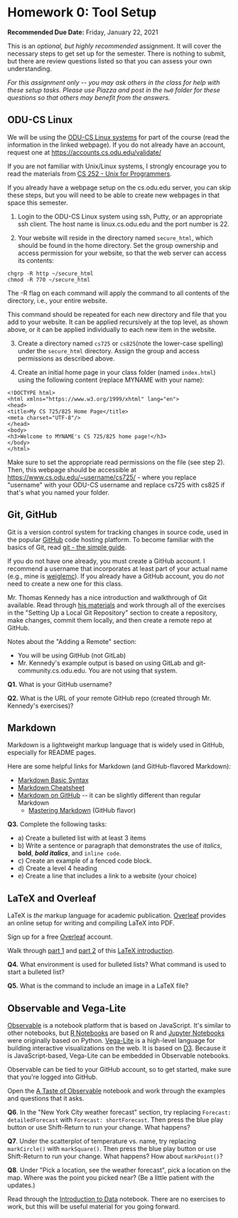 # Homework 0: Tool Setup

**Recommended Due Date:** Friday, January 22, 2021

This is an *optional, but highly recommended* assignment. It will cover the necessary steps to get set up for the semester.  There is nothing to submit, but there are review questions listed so that you can assess your own understanding.

*For this assignment only -- you may ask others in the class for help with these setup tasks.  Please use Piazza and post in the `hw0` folder for these questions so that others may benefit from the answers.*

## ODU-CS Linux

We will be using the [ODU-CS Linux systems](https://systems.cs.odu.edu/Unix_and_Linux_Services) for part of the course (read the information in the linked webpage). If you do not already have an account, request one at https://accounts.cs.odu.edu/validate/

If you are not familiar with Unix/Linux systems, I strongly encourage you to read the materials from [CS 252 - Unix for Programmers](https://www.cs.odu.edu/~zeil/cs252/latest/Directory/outline/index.html).

If you already have a webpage setup on the cs.odu.edu server, you can skip these steps, but you will need to be able to create new webpages in that space this semester.

1. Login to the ODU-CS Linux system using ssh, Putty, or an appropriate ssh client. The host name is linux.cs.odu.edu and the port number is 22.

2. Your website will reside in the directory named `secure_html`, which should be found in the home directory. Set the group ownership and access permission for your website, so that the web server can access its contents:

```
chgrp -R http ~/secure_html
chmod -R 770 ~/secure_html
```

The -R flag on each command will apply the command to all contents of the directory, i.e., your entire website. 

This command should be repeated for each new directory and file that you add to your website. It can be applied recursively at the top level, as shown above, or it can be applied individually to each new item in the website.

3. Create a directory named `cs725` or `cs825`(note the lower-case spelling) under the `secure_html` directory. Assign the group and access permissions as described above. 

4. Create an initial home page in your class folder (named `index.html`) using the following content (replace MYNAME with your name):

```{html}
<!DOCTYPE html>
<html xmlns="https://www.w3.org/1999/xhtml" lang="en">
<head>
<title>My CS 725/825 Home Page</title>
<meta charset="UTF-8"/>
</head>
<body>
<h3>Welcome to MYNAME's CS 725/825 home page!</h3>
</body>
</html>
```

Make sure to set the appropriate read permissions on the file (see step 2).  Then, this webpage should be accessible at https://www.cs.odu.edu/~username/cs725/ - where you replace "username" with your ODU-CS username and replace cs725 with cs825 if that's what you named your folder.

## Git, GitHub 

Git is a version control system for tracking changes in source code, used in the popular [GitHub](https://github.com) code hosting platform.  To become familiar with the basics of Git, read [git - the simple guide](https://rogerdudler.github.io/git-guide/).

If you do not have one already, you must create a GitHub account.  I recommend a username that incorporates at least part of your actual name (e.g., mine is [weiglemc](https://github.com/weiglemc)).  If you already have a GitHub account, you do *not* need to create a new one for this class.

Mr. Thomas Kennedy has a nice introduction and walkthrough of Git available.  Read through [his materials](https://git-community.cs.odu.edu/tkennedy/git-workshop/-/wikis/Git-Workshop) and work through all of the exercises in the "Setting Up a Local Git Repository" section to create a repository, make changes, commit them locally, and then create a remote repo at GitHub. 

Notes about the "Adding a Remote" section:
* You will be using GitHub (not GitLab)
* Mr. Kennedy's example output is based on using GitLab and git-community.cs.odu.edu.  You are not using that system.

**Q1.** What is your GitHub username?

**Q2.** What is the URL of your remote GitHub repo (created through Mr. Kennedy's exercises)?

## Markdown

Markdown is a lightweight markup language that is widely used in GitHub, especially for README pages.  

Here are some helpful links for Markdown (and GitHub-flavored Markdown):
* [Markdown Basic Syntax](https://www.markdownguide.org/basic-syntax)
* [Markdown Cheatsheet](https://github.com/adam-p/markdown-here/wiki/Markdown-Cheatsheet)
* [Markdown on GitHub](https://help.github.com/en/categories/writing-on-github) -- it can be slightly different than regular Markdown
  * [Mastering Markdown](https://guides.github.com/features/mastering-markdown/) (GitHub flavor)

**Q3.** Complete the following tasks:
* a) Create a bulleted list with at least 3 items
* b) Write a sentence or paragraph that demonstrates the use of *italics*, **bold**, ***bold italics***, and `inline code`.
* c) Create an example of a fenced code block.
* d) Create a level 4 heading
* e) Create a line that includes a link to a website (your choice)

## LaTeX and Overleaf

LaTeX is *the* markup language for academic publication. [Overleaf](https://overleaf.com) provides an online setup for writing and compiling LaTeX into PDF.  

Sign up for a free [Overleaf](https://overleaf.com) account.

Walk through [part 1](https://www.overleaf.com/learn/latex/Free_online_introduction_to_LaTeX_(part_1)) and [part 2](https://www.overleaf.com/learn/latex/Free_online_introduction_to_LaTeX_(part_2)) of this [LaTeX introduction](https://www.overleaf.com/learn/latex/Free_online_introduction_to_LaTeX_(part_1)). 

**Q4.** What environment is used for bulleted lists?  What command is used to start a bulleted list?

**Q5.** What is the command to include an image in a LaTeX file?

## Observable and Vega-Lite

[Observable](https://observablehq.com) is a notebook platform that is based on JavaScript. It's similar to other notebooks, but [R Notebooks](https://bookdown.org/yihui/rmarkdown/notebook.html) are based on R and [Jupyter Notebooks](https://jupyter.org) were originally based on Python.  [Vega-Lite](http://vega.github.io/vega-lite/) is a high-level language for building interactive visualizations on the web. It is based on [D3](https://d3js.org).  Because it is JavaScript-based, Vega-Lite can be embedded in Observable notebooks.

Observable can be tied to your GitHub account, so to get started, make sure that you're logged into GitHub.

Open the [A Taste of Observable](https://observablehq.com/@observablehq/a-taste-of-observable) notebook and work through the examples and questions that it asks. 

**Q6**. In the "New York City weather forecast" section, try replacing `Forecast: detailedForecast` with `Forecast: shortForecast`. Then press the blue play button  or use Shift-Return to run your change. What happens?

**Q7**. Under the scatterplot of temperature vs. name, try replacing `markCircle()` with `markSquare()`. Then press the blue play button  or use Shift-Return to run your change. What happens? How about `markPoint()`?

**Q8**. Under "Pick a location, see the weather forecast", pick a location on the map.  Where was the point you picked near?  (Be a little patient with the updates.)

Read through the [Introduction to Data](https://observablehq.com/@observablehq/introduction-to-data) notebook. There are no exercises to work, but this will be useful material for you going forward.
